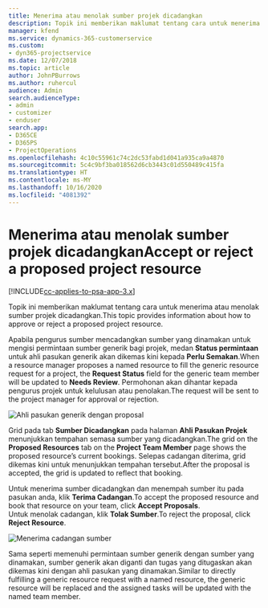 ```yaml
---
title: Menerima atau menolak sumber projek dicadangkan
description: Topik ini memberikan maklumat tentang cara untuk menerima atau menolak sumber projek dicadangkan.
manager: kfend
ms.service: dynamics-365-customerservice
ms.custom:
- dyn365-projectservice
ms.date: 12/07/2018
ms.topic: article
author: JohnPBurrows
ms.author: ruhercul
audience: Admin
search.audienceType:
- admin
- customizer
- enduser
search.app:
- D365CE
- D365PS
- ProjectOperations
ms.openlocfilehash: 4c10c55961c74c2dc53fabd1d041a935ca9a4870
ms.sourcegitcommit: 5c4c9bf3ba018562d6cb3443c01d550489c415fa
ms.translationtype: HT
ms.contentlocale: ms-MY
ms.lasthandoff: 10/16/2020
ms.locfileid: "4081392"
---
```

# <a name="accept-or-reject-a-proposed-project-resource"></a><span data-ttu-id="b7975-103">Menerima atau menolak sumber projek dicadangkan</span><span class="sxs-lookup"><span data-stu-id="b7975-103">Accept or reject a proposed project resource</span></span>

[!INCLUDE[cc-applies-to-psa-app-3.x](../includes/cc-applies-to-psa-app-3x.md)]

<span data-ttu-id="b7975-104">Topik ini memberikan maklumat tentang cara untuk menerima atau menolak sumber projek dicadangkan.</span><span class="sxs-lookup"><span data-stu-id="b7975-104">This topic provides information about how to approve or reject a proposed project resource.</span></span>

<span data-ttu-id="b7975-105">Apabila pengurus sumber mencadangkan sumber yang dinamakan untuk mengisi permintaan sumber generik bagi projek, medan **Status permintaan** untuk ahli pasukan generik akan dikemas kini kepada **Perlu Semakan**.</span><span class="sxs-lookup"><span data-stu-id="b7975-105">When a resource manager proposes a named resource to fill the generic resource request for a project, the **Request Status** field for the generic team member will be updated to **Needs Review**.</span></span> <span data-ttu-id="b7975-106">Permohonan akan dihantar kepada pengurus projek untuk kelulusan atau penolakan.</span><span class="sxs-lookup"><span data-stu-id="b7975-106">The request will be sent to the project manager for approval or rejection.</span></span>

![Ahli pasukan generik dengan proposal](media/RM-how-to-19.png)

<span data-ttu-id="b7975-108">Grid pada tab **Sumber Dicadangkan** pada halaman **Ahli Pasukan Projek** menunjukkan tempahan semasa sumber yang dicadangkan.</span><span class="sxs-lookup"><span data-stu-id="b7975-108">The grid on the **Proposed Resources** tab on the **Project Team Member** page shows the proposed resource’s current bookings.</span></span> <span data-ttu-id="b7975-109">Selepas cadangan diterima, grid dikemas kini untuk menunjukkan tempahan tersebut.</span><span class="sxs-lookup"><span data-stu-id="b7975-109">After the proposal is accepted, the grid is updated to reflect that booking.</span></span> 

<span data-ttu-id="b7975-110">Untuk menerima sumber dicadangkan dan menempah sumber itu pada pasukan anda, klik **Terima Cadangan**.</span><span class="sxs-lookup"><span data-stu-id="b7975-110">To accept the proposed resource and book that resource on your team, click **Accept Proposals**.</span></span>  
<span data-ttu-id="b7975-111">Untuk menolak cadangan, klik **Tolak Sumber**.</span><span class="sxs-lookup"><span data-stu-id="b7975-111">To reject the proposal, click **Reject Resource**.</span></span>

![Menerima cadangan sumber](media/RM-how-to-20.png) 

<span data-ttu-id="b7975-113">Sama seperti memenuhi permintaan sumber generik dengan sumber yang dinamakan, sumber generik akan diganti dan tugas yang ditugaskan akan dikemas kini dengan ahli pasukan yang dinamakan.</span><span class="sxs-lookup"><span data-stu-id="b7975-113">Similar to directly fulfilling a generic resource request with a named resource, the generic resource will be replaced and the assigned tasks will be updated with the named team member.</span></span>
